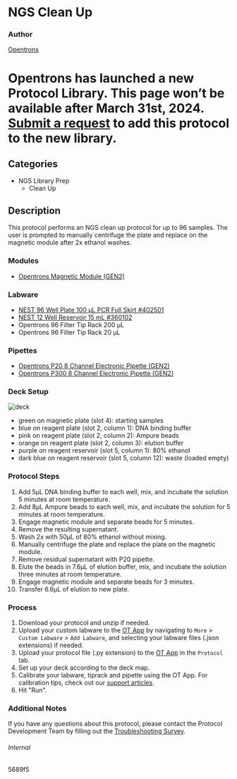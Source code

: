 # NGS Clean Up


### Author
[Opentrons](https://opentrons.com/)



# Opentrons has launched a new Protocol Library. This page won’t be available after March 31st, 2024. [Submit a request](https://docs.google.com/forms/d/e/1FAIpQLSdYYp9QCKow4nn0KlCVsMS3HX0eJ0N9O7-erajKvcpT0lWbSg/viewform) to add this protocol to the new library.

## Categories
* NGS Library Prep
	* Clean Up


## Description
This protocol performs an NGS clean up protocol for up to 96 samples. The user is prompted to manually centrifuge the plate and replace on the magnetic module after 2x ethanol washes.


### Modules
* [Opentrons Magnetic Module (GEN2)](https://shop.opentrons.com/magnetic-module-gen2/)


### Labware
* [NEST 96 Well Plate 100 µL PCR Full Skirt #402501](http://www.cell-nest.com/page94?_l=en&product_id=97&product_category=96)
* [NEST 12 Well Reservoir 15 mL #360102](http://www.cell-nest.com/page94?_l=en&product_id=102)
* Opentrons 96 Filter Tip Rack 200 µL
* Opentrons 96 Filter Tip Rack 20 µL


### Pipettes
* [Opentrons P20 8 Channel Electronic Pipette (GEN2)](https://shop.opentrons.com/8-channel-electronic-pipette/)
* [Opentrons P300 8 Channel Electronic Pipette (GEN2)](https://shop.opentrons.com/8-channel-electronic-pipette/)


### Deck Setup
![deck](https://opentrons-protocol-library-website.s3.amazonaws.com/custom-README-images/5689f5/deck.png)  
* green on magnetic plate (slot 4): starting samples
* blue on reagent plate (slot 2, column 1): DNA binding buffer
* pink on reagent plate (slot 2, column 2): Ampure beads
* orange on reagent plate (slot 2, column 3): elution buffer
* purple on reagent reservoir (slot 5, column 1): 80% ethanol
* dark blue on reagent reservoir (slot 5, column 12): waste (loaded empty)


### Protocol Steps
1. Add 5μL DNA binding buffer to each well, mix, and incubate the solution 5 minutes at room temperature.
2. Add 8μL Ampure beads to each well, mix, and incubate the solution for 5 minutes at room temperature.
3. Engage magnetic module and separate beads for 5 minutes.
4. Remove the resulting supernatant.
5. Wash 2x with 50μL of 80% ethanol without mixing.
6. Manually centrifuge the plate and replace the plate on the magnetic module.
7. Remove residual supernatant with P20 pipette.
8. Elute the beads in 7.6μL of elution buffer, mix, and incubate the solution three minutes at room temperature.
9. Engage magnetic module and separate beads for 3 minutes.
10. Transfer 6.6μL of elution to new plate.

### Process
1. Download your protocol and unzip if needed.
2. Upload your custom labware to the [OT App](https://opentrons.com/ot-app) by navigating to `More` > `Custom Labware` > `Add Labware`, and selecting your labware files (.json extensions) if needed.
3. Upload your protocol file (.py extension) to the [OT App](https://opentrons.com/ot-app) in the `Protocol` tab.
4. Set up your deck according to the deck map.
5. Calibrate your labware, tiprack and pipette using the OT App. For calibration tips, check out our [support articles](https://support.opentrons.com/en/collections/1559720-guide-for-getting-started-with-the-ot-2).
6. Hit "Run".


### Additional Notes
If you have any questions about this protocol, please contact the Protocol Development Team by filling out the [Troubleshooting Survey](https://protocol-troubleshooting.paperform.co/).


###### Internal
5689f5
